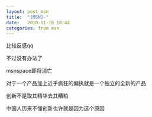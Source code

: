 ```yaml
---
layout: post_msn
title:  "[MSN]-"
date:   2010-11-18 18:44
categories: from msn
---
```

比较反感qq

不过没有办法了

msnspace即将消亡



对于一个产品加上近乎疯狂的偏执就是一个独立的全新的产品

创新不是取其精华去其糟粕

中国人历来不懂创新也许就是因为这个原因